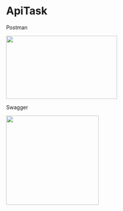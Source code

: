 # ApiTask
Postman

<img src="https://user-images.githubusercontent.com/86300104/205490751-f3b70ed2-53bc-4238-8fb1-0875ea414cf3.png" width="300" height="170">

Swagger

<img src="https://user-images.githubusercontent.com/86300104/205491083-ecdc4885-b1bd-43eb-a829-0ef61530bc5d.png" width="250" height="240">
